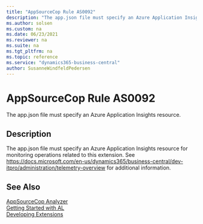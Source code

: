 ```yaml
---
title: "AppSourceCop Rule AS0092"
description: "The app.json file must specify an Azure Application Insights resource for monitoring operations related to this extension. See https://docs.microsoft.com/en-us/dynamics365/business-central/dev-itpro/administration/telemetry-overview for additional information."
ms.author: solsen
ms.custom: na
ms.date: 06/23/2021
ms.reviewer: na
ms.suite: na
ms.tgt_pltfrm: na
ms.topic: reference
ms.service: "dynamics365-business-central"
author: SusanneWindfeldPedersen
---
```

[//]: # (START>DO_NOT_EDIT)
[//]: # (IMPORTANT:Do not edit any of the content between here and the END>DO_NOT_EDIT.)
[//]: # (Any modifications should be made in the .xml files in the ModernDev repo.)
# AppSourceCop Rule AS0092
The app.json file must specify an Azure Application Insights resource.

## Description
The app.json file must specify an Azure Application Insights resource for monitoring operations related to this extension. See https://docs.microsoft.com/en-us/dynamics365/business-central/dev-itpro/administration/telemetry-overview for additional information.

[//]: # (IMPORTANT: END>DO_NOT_EDIT)
## See Also  
[AppSourceCop Analyzer](appsourcecop.md)  
[Getting Started with AL](../devenv-get-started.md)  
[Developing Extensions](../devenv-dev-overview.md)  